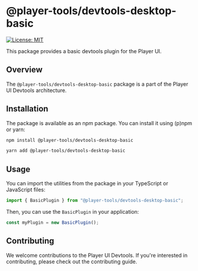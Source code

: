 # @player-tools/devtools-desktop-basic

[![License: MIT](https://img.shields.io/badge/License-MIT-blue.svg)](./LICENSE)

This package provides a basic devtools plugin for the Player UI.

## Overview

The `@player-tools/devtools-desktop-basic` package is a part of the Player UI Devtools architecture.

## Installation

The package is available as an npm package. You can install it using (p)npm or yarn:

```bash
npm install @player-tools/devtools-desktop-basic
```

```bash
yarn add @player-tools/devtools-desktop-basic
```

## Usage

You can import the utilities from the package in your TypeScript or JavaScript files:

```ts
import { BasicPlugin } from "@player-tools/devtools-desktop-basic";
```

Then, you can use the `BasicPlugin` in your application:

```ts
const myPlugin = new BasicPlugin();
```

## Contributing

We welcome contributions to the Player UI Devtools. If you're interested in contributing, please check out the contributing guide.
